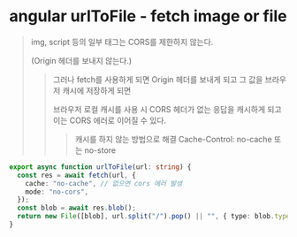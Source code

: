 # angular urlToFile - fetch image or file

> img, script 등의 일부 태그는 CORS를 제한하지 않는다.
>
> (Origin 헤더를 보내지 않는다.)
>
> > 그러나 fetch를 사용하게 되면 Origin 헤더를 보내게 되고 그 값을 브라우저 캐시에 저장하게 되면
> >
> > 브라우저 로컬 캐시를 사용 시 CORS 헤더가 없는 응답을 캐시하게 되고 이는 CORS 에러로 이어질 수 있다.
> >
> > > 캐시를 하지 않는 방법으로 해결 Cache-Control: no-cache 또는 no-store

```ts
export async function urlToFile(url: string) {
  const res = await fetch(url, {
    cache: "no-cache", // 없으면 cors 에러 발생
    mode: "no-cors",
  });
  const blob = await res.blob();
  return new File([blob], url.split("/").pop() || "", { type: blob.type });
}
```
